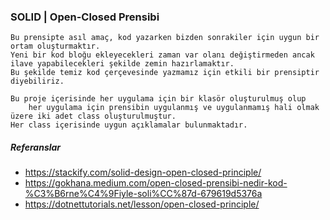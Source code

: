 ### SOLID | Open-Closed Prensibi

```
Bu prensipte asıl amaç, kod yazarken bizden sonrakiler için uygun bir ortam oluşturmaktır.
Yeni bir kod bloğu ekleyecekleri zaman var olanı değiştirmeden ancak ilave yapabilecekleri şekilde zemin hazırlamaktır.
Bu şekilde temiz kod çerçevesinde yazmamız için etkili bir prensiptir diyebiliriz.
```

```
Bu proje içerisinde her uygulama için bir klasör oluşturulmuş olup 
	her uygulama için prensibin uygulanmış ve uygulanmamış hali olmak üzere iki adet class oluşturulmuştur.
Her class içerisinde uygun açıklamalar bulunmaktadır.
```

##### Referanslar
* https://stackify.com/solid-design-open-closed-principle/
* https://gokhana.medium.com/open-closed-prensibi-nedir-kod-%C3%B6rne%C4%9Fiyle-soli%CC%87d-679619d5376a
* https://dotnettutorials.net/lesson/open-closed-principle/
